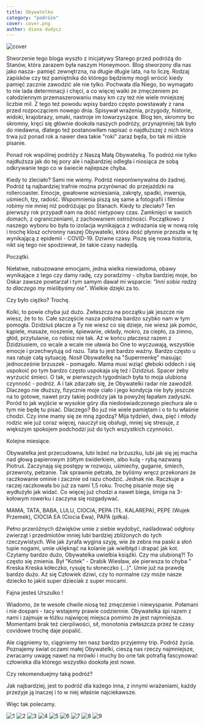 ```yaml
---
title: Obywatelka
category: "podróże"
cover: cover.png
author: diana dudycz
---
```


![cover](1.jpg)

Stworzenie tego bloga wyszło z inicjatywy Starego przed podróżą do Stanów, która zarazem była naszym Honeymoon. Blog stworzony dla nas jako nasza- pamięć zewnętrzna, na długie długie lata, na to liczę. Rodzaj zapisków czy też pamiętnika do którego będziemy mogli wrócić kiedy pamięć zacznie zawodzić ale nie tylko. Pochwała dla Niego, bo wymagało to nie lada determinacji i chęci, a co więcej walki ze zmęczeniem po całodziennym przemaszerowaniu masy km czy też nie wiele mniejszej liczbie mil. Z tego też powodu wpisy bardzo często powstawały z rana przed rozpocząciem nowego dnia. Spisywał wrażenia, przygody, historie, widoki, krajobrazy, smaki, nastroje im towarzyszące. Blog ten, skromny bo skromny, kręci się głównie dookoła naszych podróży, przynajmniej tak było do niedawna, dlatego też postanowiłam napisać o najdłuższej z nich która trwa już ponad rok a nawer dwa takie "roki" zaraz będa, bo tak mi idzie pisanie.

Ponad rok wspólnej podróży z Naszą Małą Obywatelką. To podróż nie tylko najdłuższa jak do tej pory ale i najbardziej odległa i niosiąca ze sobą odkrywanie tego co w świecie najlepsze chyba. 

Kiedy to zleciało? Sami nie wiemy. Podróż nieporównywalna do żadnej. Podróż tą najbardziej trafnie można przyrównać do przejażdzki na rollercoaster. Emocje, gwałowne wzniesiania, zakręty, spadki, inwersja, uśmiech, łzy, radość. Wspomnienia piszą się same a fotografii i filmów robimy nie mniej niż podróżując po Stanach. Kiedy to zleciało? Ten pierwszy rok przypadł nam na dość nietypowy czas. Zamknięci w swoich domach, z ograniczeniami, z zachowaniem ostrożności. Początkowo z naszego wyboru bo była to izolacja wynikająca z wdrażania się w nową rolę i trochę klosz ochronny naszej Obywatelki, która dość płynnie przeszła w tę wynikającą z epidemii - COVID-19. Dziwne czasy. Piszę się nowa historia, nikt się tego nie spodziewał, że takie czasy nadejdą.

Początki.

Niełatwe, nabuzowane emocjami, jedna wielka niewiadoma, obawy wynikające z tego czy damy radę, czy poradzimy - chyba bardziej moje, bo Oskar zawsze powtarzał i tym samym
dawał mi wsparcie: _"Inni sobie radzą to dlaczego my mielibyśmy nie"_. Wielkie dzięki za to. 

Czy było ciężko? Trochę.

Kolki, to powie chyba już dużo. Zwłaszcza na początku jak jeszcze nie wiesz, że to to. Całe szczęście nasza położna bardzo szybko nam w tym pomogła. Dzidziuś płacze a Ty nie wiesz co się dzieje, nie wiesz jak pomóc, kąpiele, masaże, noszenie, śpiewanie, okłady, mokro, za ciepło, za zimno, głód, przytulanie, co robisz nie tak. Aż w końcu płaczesz razem z Dzidziusiem, co wcale a wcale nie uławia bo One to wyczuwają, wszystkie emocje i przechwytują od razu. Tata tu jest bardzo ważny. Bardzo często u nas ratuje całą sytuację.
Nosił Obywatelkę na "Supermenkę" masując jednocześnie brzuszek - pomagało. Mama musi wziąć głeboki oddech i się uspokoić po tym bardzo często uspokaja się też i Dzidziuś. Spacer żeby wyrzucić śmieci. O tak, w pierwszych tygodniach była to moja ulubiona czynność - podróż. A i tak zdarzało się, że Obywatelki radar nie zawodził. Dlaczego nie dłuższy, fizycznie moje ciało i jego kondycja nie były jeszcze na to gotowe, nawet przy takiej podrózy jak ta powyżej łapałam zadyszki. Poród to jak wyjście w wysokie góry dla niedoświadczonego piechura ale o tym nie będę tu pisać. Dlaczego? Bo już nie wiele pamiętam i o to tu właśnie chodzi. Czy inne mamy się ze mną zgodzą? Mija tydzień, dwa, pięć i młody rodzic wie już coraz więcej, nauczył się obsługi, mniej się stresuje, z większym spokojem podchodzi już do tych wszystkich czynności.

Kolejne miesiące.

Obywatelka jest przecudowna, lubi leżeć na brzuszku, lubi jak się jej macha nad głową papierowym żółtym świderkiem, albo kulą - rybą nazwaną Piotruś. Zaczynają się postępy w rozwoju, uśmiechy, guganie, śmiech, przewroty, pełzanie. Tak sprawnie pełzała, że byliśmy wręcz przekonani że raczkowanie ominie i zacznie od razu chodzić.
Jednak nie. Raczkuje a raczej raczkowała bo już za nami 1,5 roku. Trochę pisanie moje się wydłużyło jak widać. Co więcej już chodzi a nawet biega, śmiga na 3-kołowym rowerku i zaczyna się rozgadywać.

MAMA, TATA, BABA, LULU, CIOCIA, PEPA (TŁ. KALAREPA), PEPE (Wujek Przemek), CIOCIA EA (Ciocia Ewa), PAPA (piłka).

Pełno przeróżnych dźwięków umie z siebie wydobyć, naśladować odgłosy zwierząt i przedmiotów mniej lubi bardziej zbliżonych do tych rzeczywistych. Wie jak żyrafa wygina szyję, wie że zebra ma paski a słoń tupie nogami, umie uklęknąć na kolanie jak wielbłąd i drapać jak kot. Czytamy bardzo dużo, Obywatelka uwielbia książki. Czy ma ulubioną?! To często się zmienia. Był "Kotek" - Drabik Wiesław, ale pierwsza to chyba " Kreska Kreska kółeczko, rysuję tu słoneczko (...)". Umie już na prawdę bardzo dużo. Aż się Człowiek dziwi, czy to normalne czy może nasze dziecko to jakiś super dzieciak z super mocami. 

Fajna jesteś Urszulko !

Wiadomo, że te wesołe chwile niosą też zmęczenie i niewyspanie. Połamani i nie dospani - tacy wstajemy prawie codziennie. Obywatelka śpi razem z nami i zajmuje w łóżku najwięcej miejsca pomimo że jest najmniejsza. Momentami brak też cierpliwości, sił, monotonia zwłaszcza przez te czasy covidowe trochę daje popalić.

Ale ciągniemy to, ciągniemy ten nasz bardzo przyjemny trip. Podróż życia. Poznajemy świat oczami małej Obywatelki, cieszą nas rzeczy najmniejsze, zwracamy uwagę nawet na mrówki i muchy bo one tak potrafią fascynować człowieka dla którego wszystko dookoła jest nowe.

Czy rekomenduejmy taką podróż?

Jak najbardziej, jest to podróż dla każego inna, z innymi wrażeniami, każdy przeżyje ją inaczej i to w niej właśnie najciekawsze.

Więc tak polecamy. 


![1](1.jpg)
![2](2.jpg)
![3](3.jpg)
![4](4.jpg)
![5](5.jpg)
![6](6.jpg)
![7](7.jpg)
![8](8.jpg)
![9](9.jpg)